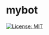 # mybot
[![License: MIT](https://img.shields.io/badge/License-MIT-blue.svg)](https://opensource.org/licenses/MIT)